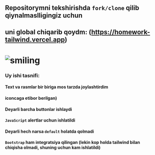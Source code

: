 ## Repositorymni tekshirishda `fork/clone` qilib qiynalmaslligingiz uchun
## uni global chiqarib qoydm: (https://homework-tailwind.vercel.app)
# ![smiling](https://images.unsplash.com/photo-1494790108377-be9c29b29330?ixlib=rb-1.2.1&ixid=eyJhcHBfaWQiOjEyMDd9&auto=format&fit=facearea&facepad=2&w=256&h=256&q=80)
### Uy ishi tasnifi:
#### Text va rasmlar bir biriga mos tarzda joylashtirdim
#### iconcaga etibor berilgan)
#### Deyarli barcha buttonlar ishlaydi
#### `JavaScript` alertlar uchun ishlatildi
#### Deyarli hech narsa `default` holatda qolmadi
#### `Bootstrap` ham integratsiya qilingan (lekin kop holda tailwind bilan chiqisha olmadi, shuning uchun kam ishlatildi)